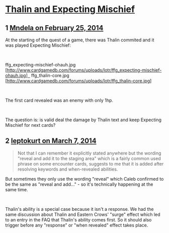 # [Thalin and Expecting Mischief](https://community.fantasyflightgames.com/topic/100048-thalin-and-expecting-mischief/)

## 1 [Mndela on February 25, 2014](https://community.fantasyflightgames.com/topic/100048-thalin-and-expecting-mischief/?do=findComment&comment=995261)

At the starting of the quest of a game, there was Thalin commited and it was played Expecting Mischief:

 

ffg_expecting-mischief-ohauh.jpg [http://www.cardgamedb.com/forums/uploads/lotr/ffg_expecting-mischief-ohauh.jpg]   ffg_thalin-core.jpg [http://www.cardgamedb.com/forums/uploads/lotr/ffg_thalin-core.jpg]

 

The first card revealed was an enemy with only 1hp.

 

The question is: is valid deal the damage by Thalin text and keep Expecting Mischief for next cards?

## 2 [leptokurt on March 7, 2014](https://community.fantasyflightgames.com/topic/100048-thalin-and-expecting-mischief/?do=findComment&comment=1006216)

> Not that I can remember it explicitly stated anywhere but the wording "reveal and add it to the staging area" which is a fairly common used phrase on some encounter cards, suggests to me that it is added after resolving keywords and when-revealed abilities.

But sometimes they only use the wording "reveal" which Caleb confirmed to be the same as "reveal and add..." - so it's technically happening at the same time.

 

Thalin's ability is a special case because it isn't a response. We had the same discussion about Thalin and Eastern Crows' "surge" effect which led to an entry in the FAQ that Thalin's ability comes first. So it should also trigger before any "response" or "when revealed" effect takes place.


